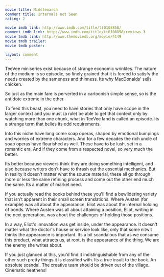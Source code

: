 ```yaml
---
movie title: Middlemarch
comment title: Internals not Seen
rating: 2

movie imdb link: http://www.imdb.com/title/tt0108858/
comment imdb link: http://www.imdb.com/title/tt0108858/reviews-3
movie tmdb link: http://www.themoviedb.org/movie/4149
movie tmdb trailer: 
movie tmdb poster: 

layout: comment
---
```


TeeVee miniseries exist because of strange economic wrinkles. The nature of the medium is so episodic, so finely grained that it is forced to satisfy the needs created by the sameness and thinness. Its why MacDonalds' sells chicken.

So just as the main fare is perverted in a cartoonish simple sense, so is the antidote extreme in the other. 

To feed this beast, you need to have stories that only have scope in the larger context and you must (a rule) be able to get that context only by watching more than one chunk, what in TeeVee land is called an episode. Its a strange term that belies its odd requirements.

Into this niche have long come soap operas, shaped by emotional bumpings and worries of extreme characters. And for a few decades the rich uncle of soap operas have flourished as well. These have to be lush, set in a romantic era. And if they come from a respected novel, so very much the better.

Its better because viewers think they are doing something intelligent, and also because writers don't have to thrash out the essential mechanics. But in reality it doesn't matter what the source material, these all go through more or less the same refining process and come out the other end much the same. Its a matter of market need.

If you actually read the books behind these you'll find a bewildering variety that isn't apparent in their small screen translations. Where Austen (for example) was all about the appearance, Eliot was about the internal holding of bonds. Where Austen was all about attaining a position, Eliot, writing in the next generation, was about the challenges of holding those positions.

In a way, Eliot's innovation was get inside, under the appearance. It doesn't matter what the doctor's house or service look like, only that some nitwit thinks the appearance is important. Its a bit scandalous that as we consume this product, what attracts us, at root, is the appearance of the thing. We are the enemy she writes about.

If you just glanced at this, you'd find it indistinguishable from any of the other such pretty things it is classified with. Its a true insult to the book. An absolute scandal. The creative team should be driven out of the village. Cinematic heathens!